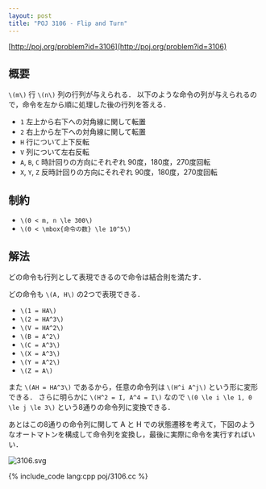 ```yaml
---
layout: post
title: "POJ 3106 - Flip and Turn"
---
```

[http://poj.org/problem?id=3106](http://poj.org/problem?id=3106)

## 概要
`\(m\)` 行 `\(n\)` 列の行列が与えられる．
以下のような命令の列が与えられるので，命令を左から順に処理した後の行列を答える．

- `1` 左上から右下への対角線に関して転置
- `2` 右上から左下への対角線に関して転置
- `H` 行について上下反転
- `V` 列について左右反転
- `A`, `B`, `C` 時計回りの方向にそれぞれ 90度，180度，270度回転
- `X`, `Y`, `Z` 反時計回りの方向にそれぞれ 90度，180度，270度回転

## 制約
- `\(0 < m, n \le 300\)`
- `\(0 < \mbox{命令の数} \le 10^5\)`

## 解法
どの命令も行列として表現できるので命令は結合則を満たす．

どの命令も `\(A, H\)` の2つで表現できる．

- `\(1 = HA\)`
- `\(2 = HA^3\)`
- `\(V = HA^2\)`
- `\(B = A^2\)`
- `\(C = A^3\)`
- `\(X = A^3\)`
- `\(Y = A^2\)`
- `\(Z = A\)`

また `\(AH = HA^3\)` であるから，任意の命令列は `\(H^i A^j\)` という形に変形できる．
さらに明らかに `\(H^2 = I, A^4 = I\)` なので `\(0 \le i \le 1, 0 \le j \le 3\)` という8通りの命令列に変換できる．

あとはこの8通りの命令列に関して A と H での状態遷移を考えて，下図のようなオートマトンを構成して命令列を変換し，最後に実際に命令を実行すればいい．

![3106.svg](/images/poj/3106.svg)

{% include_code lang:cpp poj/3106.cc %}
